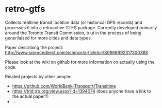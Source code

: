 # retro-gtfs
Collects realtime transit location data (or historical GPS records) and processes it into a retroactive GTFS package. Currently developed primarily around the Toronto Transit Commission, b ut in the process of being generilaized for more cities and data types.

Paper describing the project: http://www.sciencedirect.com/science/article/pii/S0966692317300388

Please look at the wiki on github for more information on actually using the code.

Related projects by other people:
* https://github.com/WorldBank-Transport/Transitime
* https://trid.trb.org/view.aspx?id=1394074 (does anyone have a link to the actual paper?)
* ...
